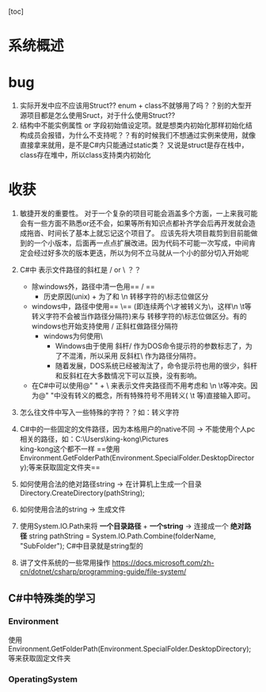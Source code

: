 [toc]

# 系统概述


# bug
1. 实际开发中应不应该用Struct?? enum + class不就够用了吗？？别的大型开源项目都是怎么使用Sruct，对于什么使用Struct??
2. 结构中不能实例属性 or 字段初始值设定项。就是想类内初始化那样初始化结构成员会报错，为什么不支持呢？？有的时候我们不想通过实例来使用，就像直接拿来就用，是不是C#内只能通过static类？
	又说是struct是存在栈中，class存在堆中，所以class支持类内初始化




# 收获
1. 敏捷开发的重要性。
	对于一个复杂的项目可能会涵盖多个方面，一上来我可能会有一些方面不熟悉or还不会，如果等所有知识点都补齐学会后再开发就会造成拖沓、时间长了基本上就忘记这个项目了。
	应该先将大项目裁剪到目前能做到的一个小版本，后面再一点点扩展改进。因为代码不可能一次写成，中间肯定会经过好多次的版本更迭，所以为何不立马就从一个小的部分切入开始呢


2. C#中 表示文件路径的斜杠是 / or \ ？？
	- 除windows外，路径中清一色用== / ==
		- 历史原因(unix) + 为了和 \n 转移字符的\标志位做区分
	- windows中，路径中使用== \\== (即连续两个\才被转义为\，这样\n \t等转义字符不会被当作路径分隔符)来与 转移字符的\标志位做区分。有的windows也开始支持使用 / 正斜杠做路径分隔符
		- windows为何使用\\
			- Windows由于使用 斜杆/ 作为DOS命令提示符的参数标志了，为了不混淆，所以采用 反斜杠\ 作为路径分隔符。
			- 随着发展，DOS系统已经被淘汰了，命令提示符也用的很少，斜杆和反斜杠在大多数情况下可以互换，没有影响。
	- 在C#中可以使用@" " + \ 来表示文件夹路径而不用考虑和 \n \t等冲突。因为@" "中没有转义的概念，所有特殊符号不用转义( \t 等)直接输入即可。



3. 怎么往文件中写入一些特殊的字符？？如：转义字符


4. C#中的一些固定的文件路径，因为本格用户的native不同 -> 不能使用个人pc相关的路径，如：C:\Users\king-kong\Pictures\
	king-kong这个都不一样
	==使用Environment.GetFolderPath(Environment.SpecialFolder.DesktopDirectory);等来获取固定文件夹==


5. 如何使用合法的绝对路径string -> 在计算机上生成一个目录
	Directory.CreateDirectory(pathString);
6. 如何使用合法的string -> 生成文件


7. 使用System.IO.Path来将 __一个目录路径__ + __一个string__ -> 连接成一个 __绝对路径__
	string pathString = System.IO.Path.Combine(folderName, "SubFolder");
	C#中目录就是string型的

8. 讲了文件系统的一些常用操作
	https://docs.microsoft.com/zh-cn/dotnet/csharp/programming-guide/file-system/

## C#中特殊类的学习
### Environment
使用Environment.GetFolderPath(Environment.SpecialFolder.DesktopDirectory);等来获取固定文件夹

### OperatingSystem